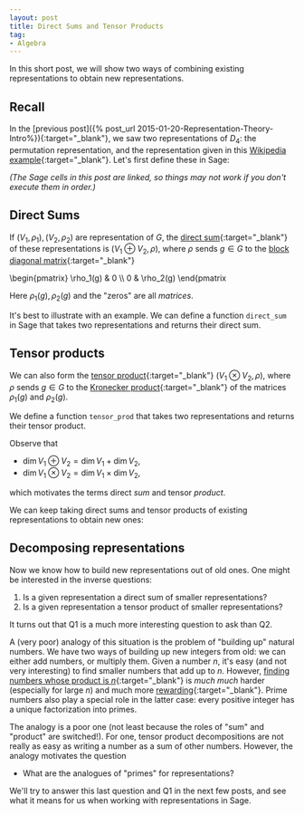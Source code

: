 ```yaml
---
layout: post
title: Direct Sums and Tensor Products
tag: 
- Algebra
---
```


In this short post, we will show two ways of combining existing representations to obtain new representations.

<!--more-->

## Recall
In the [previous post]({% post_url 2015-01-20-Representation-Theory-Intro%}){:target="_blank"}, we saw two representations of $D_4$: the permutation representation, and the representation given in this [Wikipedia example](http://en.wikipedia.org/wiki/Dihedral_group#Matrix_representation){:target="_blank"}. Let's first define these in Sage:

*(The Sage cells in this post are linked, so things may not work if you don't execute them in order.)*

<div class="linked">
  <script type="text/x-sage">
D4 = DihedralGroup(4)

# Defining the permutation representation
def perm(g):
    return g.matrix()

# Defining the representation in the Wikipedia example
r,s = D4.gens()  
D4_dict = {}
for i in range(4):
    for j in range(2):
        D4_dict[r^i * s^j] = (i,j)
        
def wiki_rep(g):
    i,j = D4_dict[g]
    return matrix([[0,-1],[1,0]])^i * matrix([[1,0],[0,-1]])^j

# See what they look like
g = D4.an_element()
show(perm(g))
show(wiki_rep(g))
  </script>
</div>

## Direct Sums

If $(V_1,\rho_1), (V_2,\rho_2)$ are representation of $G$, the [direct sum](http://groupprops.subwiki.org/wiki/Direct_sum_of_linear_representations){:target="_blank"} of these representations is $(V_1 \oplus V_2, \rho)$, where $\rho$ sends $g \in G$ to the [block diagonal matrix](http://en.wikipedia.org/wiki/Block_matrix#Block_diagonal_matrices){:target="_blank"} 

<div class="math">
\begin{pmatrix}
\rho_1(g) & 0 \\
0 & \rho_2(g)
\end{pmatrix
</div>

Here $\rho_1(g), \rho_2(g)$ and the "zeros" are all *matrices*.

It's best to illustrate with an example. We can define a function `direct_sum` in Sage that takes two representations and returns their direct sum.

<div class="linked">
  <script type="text/x-sage">
def direct_sum(rep1,rep2):
    def new_rep(g):
        return block_diagonal_matrix(rep1(g),rep2(g))
    return new_rep

# Form the direct sum of perm and wiki_rep 
sum_rep = direct_sum(perm,wiki_rep)

# See what it looks like
show(sum_rep(g))
  </script>
</div>

## Tensor products
We can also form the [tensor product](http://groupprops.subwiki.org/wiki/Tensor_product_of_linear_representations){:target="_blank"} $(V_1 \otimes V_2,\rho)$, where $\rho$ sends $g \in G$ to the [Kronecker product](http://en.wikipedia.org/wiki/Kronecker_product){:target="_blank"} of the matrices $\rho_1(g)$ and $\rho_2(g)$.

We define a function `tensor_prod` that takes two representations and returns their tensor product.

<div class="linked">
  <script type="text/x-sage">
def tensor_prod(rep1,rep2):
    def new_rep(g):
        return rep1(g).tensor_product(rep2(g))
    return new_rep

# Form the tensor product of perm and wiki_rep 
prod_rep = tensor_prod(perm,wiki_rep)

# See what it looks like
show(prod_rep(g))  
  </script>
</div>  

Observe that

- $\dim V_1 \oplus V_2 = \dim V_1 + \dim V_2$,
- $\dim V_1 \otimes V_2 = \dim V_1 \times \dim V_2$,

which motivates the terms direct *sum* and tensor *product*.

We can keep taking direct sums and tensor products of existing representations to obtain new ones:

<div class="linked">
  <script type="text/x-sage">
new_rep = direct_sum(perm,tensor_prod(perm,wiki_rep))
show(new_rep(g))  
  </script>
</div>    

## Decomposing representations
Now we know how to build new representations out of old ones. One might be interested in the inverse questions: 

1. Is a given representation a direct sum of smaller representations?
2. Is a given representation a tensor product of smaller representations?

It turns out that Q1 is a much more interesting question to ask than Q2.

A (very poor) analogy of this situation is the problem of "building up" natural numbers. We have two ways of building up new integers from old: we can either add numbers, or multiply them. Given a number $n$, it's easy (and not very interesting) to find smaller numbers that add up to $n$. However, [finding numbers whose product is $n$](http://en.wikipedia.org/wiki/Integer_factorization){:target="_blank"} is *much much* harder (especially for large $n$) and much more [rewarding](http://en.wikipedia.org/wiki/Algebraic_number_theory){:target="_blank"}. Prime numbers also play a special role in the latter case: every positive integer has a unique factorization into primes.

The analogy is a poor one (not least because the roles of "sum" and "product" are switched!). For one, tensor product decompositions are not really as easy as writing a number as a sum of other numbers. However, the analogy motivates the question 

- What are the analogues of "primes" for representations?

We'll try to answer this last question and Q1 in the next few posts, and see what it means for us when working with representations in Sage.
